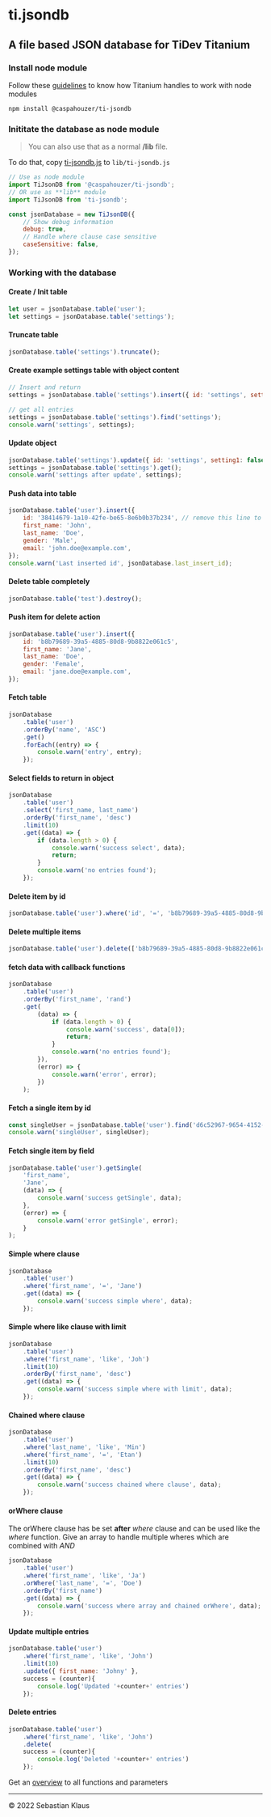 # ti.jsondb

## A file based JSON database for TiDev Titanium

### Install node module

Follow these [guidelines](https://titaniumsdk.com/guide/Titanium_SDK/Titanium_SDK_Guide/Best_Practices_and_Recommendations/CommonJS_Modules_in_Titanium.html#commonjs-module-specification-implementation) to know how Titanium handles to work with node modules

    npm install @caspahouzer/ti-jsondb

### Inititate the database as node module

> You can also use that as a normal **/lib** file.

To do that, copy [ti-jsondb.js](ti-jsondb.js) to `lib/ti-jsondb.js`

```javascript
// Use as node module
import TiJsonDB from '@caspahouzer/ti-jsondb';
// OR use as **lib** module
import TiJsonDB from 'ti-jsondb';

const jsonDatabase = new TiJsonDB({
    // Show debug information
    debug: true,
    // Handle where clause case sensitive
    caseSensitive: false,
});
```

### Working with the database

#### Create / Init table

```javascript
let user = jsonDatabase.table('user');
let settings = jsonDatabase.table('settings');
```

#### Truncate table

```javascript
jsonDatabase.table('settings').truncate();
```

#### Create example settings table with object content

```javascript
// Insert and return
settings = jsonDatabase.table('settings').insert({ id: 'settings', setting1: true, setting2: false, setting3: 'test' });

// get all entries
settings = jsonDatabase.table('settings').find('settings');
console.warn('settings', settings);
```

#### Update object

```javascript
jsonDatabase.table('settings').update({ id: 'settings', setting1: false, setting2: true });
settings = jsonDatabase.table('settings').get();
console.warn('settings after update', settings);
```

#### Push data into table

```javascript
jsonDatabase.table('user').insert({
    id: '38414679-1a10-42fe-be65-8e6b0b37b234', // remove this line to make a new entry
    first_name: 'John',
    last_name: 'Doe',
    gender: 'Male',
    email: 'john.doe@example.com',
});
console.warn('Last inserted id', jsonDatabase.last_insert_id);
```

#### Delete table completely

```javascript
jsonDatabase.table('test').destroy();
```

#### Push item for delete action

```javascript
jsonDatabase.table('user').insert({
    id: 'b8b79689-39a5-4885-80d8-9b8822e061c5',
    first_name: 'Jane',
    last_name: 'Doe',
    gender: 'Female',
    email: 'jane.doe@example.com',
});
```

#### Fetch table

```javascript
jsonDatabase
    .table('user')
    .orderBy('name', 'ASC')
    .get()
    .forEach((entry) => {
        console.warn('entry', entry);
    });
```

#### Select fields to return in object

```javascript
jsonDatabase
    .table('user')
    .select('first_name, last_name')
    .orderBy('first_name', 'desc')
    .limit(10)
    .get((data) => {
        if (data.length > 0) {
            console.warn('success select', data);
            return;
        }
        console.warn('no entries found');
    });
```

#### Delete item by id

```javascript
jsonDatabase.table('user').where('id', '=', 'b8b79689-39a5-4885-80d8-9b8822e061c5').delete();
```

#### Delete multiple items

```javascript
jsonDatabase.table('user').delete(['b8b79689-39a5-4885-80d8-9b8822e061c5', 'd6c52967-9654-4152-80f8-8fbc5a1e33d6']);
```

#### fetch data with callback functions

```javascript
jsonDatabase
    .table('user')
    .orderBy('first_name', 'rand')
    .get(
        (data) => {
            if (data.length > 0) {
                console.warn('success', data[0]);
                return;
            }
            console.warn('no entries found');
        }),
        (error) => {
            console.warn('error', error);
        })
    );
```

#### Fetch a single item by id

```javascript
const singleUser = jsonDatabase.table('user').find('d6c52967-9654-4152-80f8-8fbc5a1e33d6');
console.warn('singleUser', singleUser);
```

#### Fetch single item by field

```javascript
jsonDatabase.table('user').getSingle(
    'first_name',
    'Jane',
    (data) => {
        console.warn('success getSingle', data);
    },
    (error) => {
        console.warn('error getSingle', error);
    }
);
```

#### Simple where clause

```javascript
jsonDatabase
    .table('user')
    .where('first_name', '=', 'Jane')
    .get((data) => {
        console.warn('success simple where', data);
    });
```

#### Simple where like clause with limit

```javascript
jsonDatabase
    .table('user')
    .where('first_name', 'like', 'Joh')
    .limit(10)
    .orderBy('first_name', 'desc')
    .get((data) => {
        console.warn('success simple where with limit', data);
    });
```

#### Chained where clause

```javascript
jsonDatabase
    .table('user')
    .where('last_name', 'like', 'Min')
    .where('first_name', '=', 'Etan')
    .limit(10)
    .orderBy('first_name', 'desc')
    .get((data) => {
        console.warn('success chained where clause', data);
    });
```

#### orWhere clause

The orWhere clause has be set **after** _where_ clause and can be used like the _where_ function. Give an array to handle multiple wheres which are combined with _AND_

```javascript
jsonDatabase
    .table('user')
    .where('first_name', 'like', 'Ja')
    .orWhere('last_name', '=', 'Doe')
    .orderBy('first_name')
    .get((data) => {
        console.warn('success where array and chained orWhere', data);
    });
```

#### Update multiple entries

```javascript
jsonDatabase.table('user')
    .where('first_name', 'like', 'John')
    .limit(10)
    .update({ first_name: 'Johny' },
    success = (counter){
        console.log('Updated '+counter+' entries')
    });
```

#### Delete entries

```javascript
jsonDatabase.table('user')
    .where('first_name', 'like', 'John')
    .delete(
    success = (counter){
        console.log('Deleted '+counter+' entries')
    });
```

Get an [overview](./methods.md) to all functions and parameters

---

&copy; 2022 Sebastian Klaus
